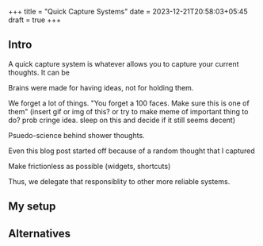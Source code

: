 +++
title = "Quick Capture Systems"
date = 2023-12-21T20:58:03+05:45
draft = true
+++

## Intro
A quick capture system is whatever allows you to capture your current thoughts. It can be 

Brains were made for having ideas, not for holding them. 

We forget a lot of things. "You forget a 100 faces. Make sure this is one of them" (insert gif or img of this? or try to make meme of important thing to do? prob cringe idea. sleep on this and decide if it still seems decent)

Psuedo-science behind shower thoughts. 

Even this blog post started off because of a random thought that I captured

Make frictionless as possible (widgets, shortcuts)

Thus, we delegate that responsiblity to other more reliable systems. 

## My setup
## Alternatives

